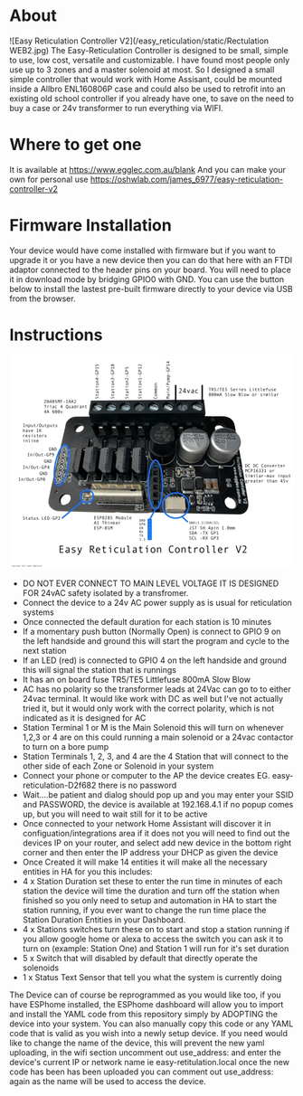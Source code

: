 # About
![Easy Reticulation Controller V2](/easy_reticulation/static/Rectulation WEB2.jpg)
The Easy-Reticulation Controller is designed to be small, simple to use, low cost, versatile and customizable. I have found most people only use up to 3 zones and a master solenoid at most. So I designed a small simple controller that would work with Home Assisant, could be mounted inside a Allbro ENL160806P case and could also be used to retrofit into an existing old school controller if you already have one, to save on the need to buy a case or 24v transformer to run everything via WIFI.

# Where to get one
It is available at https://www.egglec.com.au/blank
And you can make your own for personal use
https://oshwlab.com/james_6977/easy-reticulation-controller-v2

# Firmware Installation
Your device would have come installed with firmware but if you want to upgrade it or you have a new device then you can do that here with an FTDI adaptor connected to the header pins on your board. You will need to place it in download mode by bridging GPIO0 with GND.
You can use the button below to install the lastest pre-built firmware directly to your device via USB from the browser.

<esp-web-install-button manifest="./manifest.json"></esp-web-install-button>

<script type="module" src="https://unpkg.com/esp-web-tools@5.2.0/dist/web/install-button.js?module"></script>
# Instructions

![Controller Pinout](RETICV2.jpg)
- DO NOT EVER CONNECT TO MAIN LEVEL VOLTAGE IT IS DESIGNED FOR 24vAC safety isolated by a transfromer.
- Connect the device to a 24v AC power supply as is usual for reticulation systems
- Once connected the default duration for each station is 10 minutes
- If a momentary push button (Normally Open) is connect to GPIO 9 on the left handside and ground this will start the program and cycle to the next station
- If an LED (red) is connected to GPIO 4 on the left handside and ground this will signal the station that is runnings
- It has an on board fuse TR5/TE5 Littlefuse 800mA Slow Blow
- AC has no polarity so the transformer leads at 24Vac can go to to either 24vac terminal. It would like work with DC as well but I've not actually tried it, but it would only work with the correct polarity, which is not indicated as it is designed for AC
- Station Terminal 1 or M is the Main Solenoid this will turn on whenever 1,2,3 or 4 are on this could running a main solenoid or a 24vac contactor to turn on a bore pump
- Station Terminals 1, 2, 3, and 4 are the 4 Station that will connect to the other side of each Zone or Solenoid in your system
- Connect your phone or computer to the AP the device creates EG. easy-reticulation-D2f682 there is no password
- Wait....be patient and dialog should pop up and you may enter your SSID and PASSWORD, the device is available at 192.168.4.1 if no popup comes up, but you will need to wait still for it to be active
- Once connected to your network Home Assistant will discover it in configuation/integrations area if it does not you will need to find out the devices IP on your router, and select add new device in the bottom right corner and then enter the IP address your DHCP as given the device
- Once Created it will make 14 entities it will make all the necessary entities in HA for you this includes:
- 4 x Station Duration set these to enter the run time in minutes of each station the device will time the duration and turn off the station when finished so you only need to setup and automation in HA to start the station running, if you ever want to change the run time place the Station Duration Entities in your Dashboard.
- 4 x Stations switches turn these on to start and stop a station running if you allow google home or alexa to access the switch you can ask it to turn on (example: Station One) and Station 1 will run for it's set duration
- 5 x Switch that will disabled by default that directly operate the solenoids
- 1 x Status Text Sensor that tell you what the system is currently doing

The Device can of course be reprogrammed as you would like too, if you have ESPhome installed, the ESPhome dashboard will allow you to import and install the YAML code from this repository simply by ADOPTING the device into your system. You can also manually copy this code or any YAML code that is valid as you wish into a newly setup device.  If you need would like to change the name of the device, this will prevent the new yaml uploading, in the wifi section uncomment out use_address: and enter the device's current IP or network name ie easy-retitulation.local once the new code has been has been uploaded you can comment out use_address: again as the name will be used to access the device.
